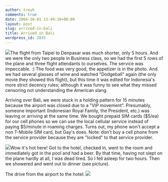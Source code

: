```yaml
---
author: troyh
comments: true
date: 2004-10-01 13:49:10+00:00
layout: post
slug: arrived-in-bali
title: Arrived in Bali
wordpress_id: 2835
---
```


![](http://troyandgay.com/pix/IMG_1609.jpg)The flight from Taipei to Denpasar was much shorter, only 5 hours. And we were the only two people in Business class, so we had the first 5 rows of the plane and three flight attendants to ourselves. The service was impeccable. :) The food was very good, the appetizer is in the photo. And we had several glasses of wine and watched "Dodgeball" again (the only movie they showed this flight), but this time it was edited for Indonesia's more strict decency rules; although it was funny to see what they missed censoring not understanding the American slang.

Arriving over Bali, we were stuck in a holding pattern for 15 minutes because the airport was closed due to a "VIP movement". Presumably, someone important (Indonesian Royal Family, the President, etc.) was leaving or arriving at the same time. We bought prepaid SIM cards ($5/ea) for our cell phones so we can use the local cellular service instead of paying $5/minute in roaming charges. Turns out, my phone won't accept a non T-Mobile SIM card, but Gay's does. Note: don't buy a cell phone from the service provider because they are "locked" to that service provider.

![](http://troyandgay.com/pix/IMG_1613.jpg)Wow it's hot here! Got to the hotel, checked in, went to the room and immediately got in the pool and had a beer. By that time, having not slept on the plane hardly at all, I was dead tired. So I fell asleep for two hours. Then we showered and went out to dinner (see picture).

The drive from the airport to the hotel:
![](http://troyandgay.com/pix/IMG_1611.jpg)
